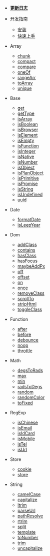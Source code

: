 - [**更新日志**](CHANGELOG.md)

- 开发指南
  - [安装](install.md)
  - [快速上手](start.md)

- Array
  - [chunk](chunk.md)
  - [compact](compact.md)
  - [compare](compare.md)
  - [oneOf](oneOf.md)
  - [rangeArr](rangeArr.md)
  - [toArray](toArray.md)
  - [unique](unique.md)

- Base
  - [get](get.md)
  - [getType](getType.md)
  - [isArray](isArray.md)
  - [isBoolean](isBoolean.md)
  - [isBrowser](isBrowser.md)
  - [isElement](isElement.md)
  - [isEmpty](isEmpty.md)
  - [isFunction](isFunction.md)
  - [isInteger](isInteger.md)
  - [isNative](isNative.md)
  - [isNumber](isNumber.md)
  - [isObject](isObject.md)
  - [isPlanObject](isPlanObject.md)
  - [isPrimitive](isPrimitive.md)
  - [isPromise](isPromise.md)
  - [isString](isString.md)
  - [isUndefined](isUndefined.md)
  - [uuid](uuid.md)

- Date
  - [formatDate](formatDate.md)
  - [isLeepYear](isLeepYear.md)

- Dom
  - [addClass](addClass.md)
  - [contains](contains.md)
  - [hasClass](hasClass.md)
  - [hasFocus](hasFocus.md)
  - [maybeAddPx](maybeAddPx.md)
  - [off](off.md)
  - [offset](offset.md)
  - [on](on.md)
  - [once](once.md)
  - [removeClass](removeClass.md)
  - [scrollTo](scrollTo.md)
  - [stripHtml](stripHtml.md)
  - [toggleClass](toggleClass.md)

- Function
  - [after](after.md)
  - [before](before.md)
  - [debounce](debounce.md)
  - [noop](noop.md)
  - [throttle](throttle.md)

- Math
  - [degsToRads](degsToRads.md)
  - [max](max.md)
  - [min](min.md)
  - [radsToDegs](radsToDegs.md)
  - [random](random.md)
  - [randomColor](randomColor.md)
  - [toFixed](toFixed.md)

- RegExp
  - [isChinese](isChinese.md)
  - [isEmail](isEmail.md)
  - [isIdCard](isIdCard.md)
  - [isMobile](isMobile.md)
  - [isTel](isTel.md)
  - [isUrl](isUrl.md)

- Store
  - [cookie](cookie.md)
  - [store](store.md)

- String
  - [camelCase](camelCase.md)
  - [capitalize](capitalize.md)
  - [ltrim](ltrim.md)
  - [parseUrl](parseUrl.md)
  - [pathResolve](pathResolve.md)
  - [rtrim](rtrim.md)
  - [split](split.md)
  - [template](template.md)
  - [toNumber](toNumber.md)
  - [trim](trim.md)
  - [uncapitalize](uncapitalize.md)
